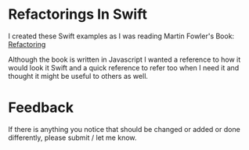 # Refactorings In Swift

 I created these Swift examples as I was reading Martin Fowler's Book: [Refactoring](https://amzn.to/3OwHvzD)
 
 Although the book is written in Javascript I wanted a reference to how it would look it Swift and a quick reference to refer too when I need it and thought it might be useful to others as well.
 
# Feedback
If there is anything you notice that should be changed or added or done differently, please submit / let me know.
 
